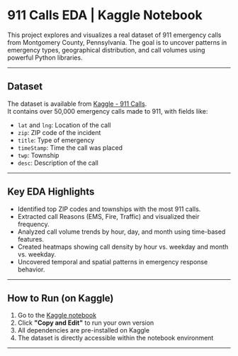 # 911 Calls EDA | Kaggle Notebook

This project explores and visualizes a real dataset of 911 emergency calls from Montgomery County, Pennsylvania. The goal is to uncover patterns in emergency types, geographical distribution, and call volumes using powerful Python libraries.

---

## Dataset

The dataset is available from [Kaggle - 911 Calls](https://www.kaggle.com/datasets/mchirico/montcoalert).  
It contains over 50,000 emergency calls made to 911, with fields like:

- `lat` and `lng`: Location of the call
- `zip`: ZIP code of the incident
- `title`: Type of emergency
- `timeStamp`: Time the call was placed
- `twp`: Township
- `desc`: Description of the call

---

## Key EDA Highlights

- Identified top ZIP codes and townships with the most 911 calls.
- Extracted call Reasons (EMS, Fire, Traffic) and visualized their frequency.
- Analyzed call volume trends by hour, day, and month using time-based features.
- Created heatmaps showing call density by hour vs. weekday and month vs. weekday.
- Uncovered temporal and spatial patterns in emergency response behavior.

---

## How to Run (on Kaggle)

1. Go to the [Kaggle notebook](https://www.kaggle.com/code/mdalmizan/911-calls-eda)
2. Click **"Copy and Edit"** to run your own version
3. All dependencies are pre-installed on Kaggle
4. The dataset is directly accessible within the notebook environment

---